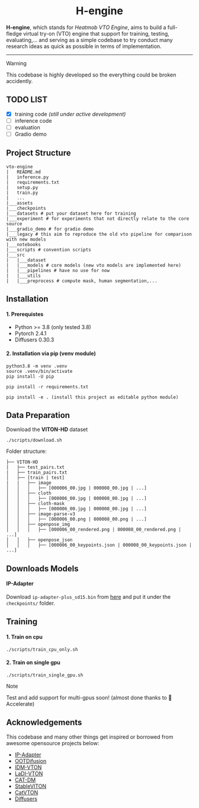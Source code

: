 <div align="center">
<h1>H-engine
</div>

**H-engine**, which stands for *Heatmob VTO Engine*, aims to build a full-fledge virtual try-on (VTO) engine that support for training, testing, evaluating,... and serving as a simple codebase to try conduct many research ideas as quick as possible in terms of implementation.

---
> [!WARNING]
> This codebase is highly developed so the everything could be broken accidently.

## TODO LIST
- [x] training code *(still under active development)*
- [ ] inference code
- [ ] evaluation
- [ ] Gradio demo

## Project Structure
```
vto-engine
|   README.md
|   inference.py
|   requirements.txt
|   setup.py
|   train.py
|   ...
|___assets
|___checkpoints
|___datasets # put your dataset here for training
|___experiment # for experiments that not directly relate to the core source
|___gradio_demo # for gradio demo
|___legacy # this aim to reproduce the old vto pipeline for comparison with new models
|___notebooks
|___scripts # convention scripts
|___src
|   |___dataset
|   |___models # core models (new vto models are implemented here)
|   |___pipelines # have no use for now
|   |___utils
|   |___preprocess # compute mask, human segmentation,...
```

## Installation
#### 1. Prerequistes
- Python >= 3.8 (only tested 3.8)
- Pytorch 2.4.1
- Diffusers 0.30.3

#### 2. Installation via pip (venv module)
```
python3.8 -m venv .venv
source .venv/bin/activate
pip install -U pip

pip install -r requirements.txt

pip install -e . (install this project as editable python module)
```

## Data Preparation
Download the **VITON-HD** dataset

```
./scripts/download.sh
```

Folder structure:
```
├── VITON-HD
|   ├── test_pairs.txt
|   ├── train_pairs.txt
│   ├── [train | test]
|   |   ├── image
│   │   │   ├── [000006_00.jpg | 000008_00.jpg | ...]
│   │   ├── cloth
│   │   │   ├── [000006_00.jpg | 000008_00.jpg | ...]
│   │   ├── cloth-mask
│   │   │   ├── [000006_00.jpg | 000008_00.jpg | ...]
│   │   ├── image-parse-v3
│   │   │   ├── [000006_00.png | 000008_00.png | ...]
│   │   ├── openpose_img
│   │   │   ├── [000006_00_rendered.png | 000008_00_rendered.png | ...]
│   │   ├── openpose_json
│   │   │   ├── [000006_00_keypoints.json | 000008_00_keypoints.json | ...]
```

## Downloads Models
#### IP-Adapter
Download `ip-adapter-plus_sd15.bin` from [here](https://huggingface.co/h94/IP-Adapter/blob/main/models/ip-adapter-plus_sd15.bin) and put it under the `checkpoints/` folder.


## Training
#### 1. Train on cpu
```
./scripts/train_cpu_only.sh
```

#### 2. Train on single gpu
```
./scripts/train_single_gpu.sh
```

> [!NOTE]
> Test and add support for multi-gpus soon! (almost done thanks to 🤗 Accelerate)

## Acknowledgements
This codebase and many other things get inspired or borrowed from awesome opensource projects below:

* [IP-Adapter](https://github.com/tencent-ailab/IP-Adapter)
* [OOTDifusion](https://github.com/levihsu/OOTDiffusion)
* [IDM-VTON](https://github.com/yisol/IDM-VTON)
* [LaDI-VTON](https://github.com/miccunifi/ladi-vton)
* [CAT-DM](https://github.com/zengjianhao/CAT-DM)
* [StableVITON](https://github.com/rlawjdghek/StableVITON)
* [CatVTON](https://github.com/Zheng-Chong/CatVTON)
* [Diffusers](https://github.com/huggingface/diffusers)